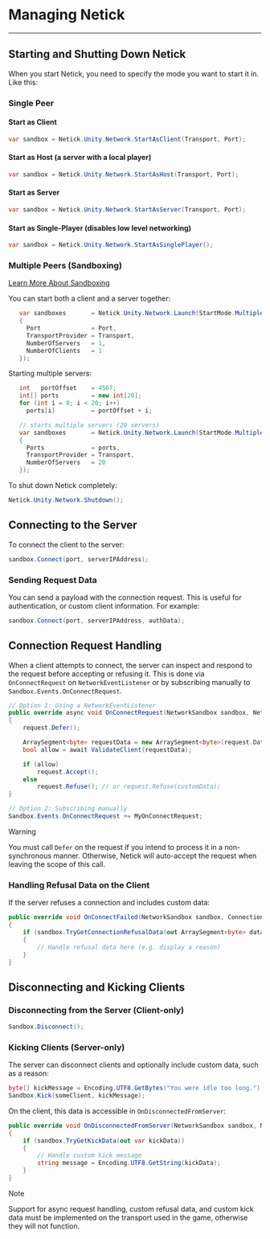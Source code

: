 # Managing Netick

---

## Starting and Shutting Down Netick

When you start Netick, you need to specify the mode you want to start it in. Like this:

### Single Peer

#### Start as Client

```csharp
var sandbox = Netick.Unity.Network.StartAsClient(Transport, Port);
```

#### Start as Host (a server with a local player)

```csharp
var sandbox = Netick.Unity.Network.StartAsHost(Transport, Port);
```

#### Start as Server

```csharp
var sandbox = Netick.Unity.Network.StartAsServer(Transport, Port);
```

#### Start as Single-Player (disables low level networking)

```csharp
var sandbox = Netick.Unity.Network.StartAsSinglePlayer();
```

### Multiple Peers (Sandboxing)

[Learn More About Sandboxing](sandboxing.md)

You can start both a client and a server together:

```csharp
   var sandboxes       = Netick.Unity.Network.Launch(StartMode.MultiplePeers, new LaunchData()
   {
     Port              = Port,
     TransportProvider = Transport,
     NumberOfServers   = 1,
     NumberOfClients   = 1
   });
```

Starting multiple servers:

```csharp
   int   portOffset    = 4567;
   int[] ports         = new int[20];
   for (int i = 0; i < 20; i++)
     ports[i]          = portOffset + i;

   // starts multiple servers (20 servers)
   var sandboxes       = Netick.Unity.Network.Launch(StartMode.MultiplePeers, new LaunchData()
   {
     Ports             = ports,
     TransportProvider = Transport,
     NumberOfServers   = 20
   });
```

To shut down Netick completely:

```csharp
Netick.Unity.Network.Shutdown();
```


## Connecting to the Server

To connect the client to the server:

```csharp
sandbox.Connect(port, serverIPAddress);
```

### Sending Request Data

You can send a payload with the connection request. This is useful for authentication, or custom client information. For example:

```cs
sandbox.Connect(port, serverIPAddress, authData);
```

## Connection Request Handling

When a client attempts to connect, the server can inspect and respond to the request before accepting or refusing it.
This is done via `OnConnectRequest` on `NetworkEventListener` or by subscribing manually to `Sandbox.Events.OnConnectRequest`.


```cs
// Option 1: Using a NetworkEventListener
public override async void OnConnectRequest(NetworkSandbox sandbox, NetworkConnectionRequest request)
{
    request.Defer();

    ArraySegment<byte> requestData = new ArraySegment<byte>(request.Data, 0, request.DataLength);
    bool allow = await ValidateClient(requestData);

    if (allow)
        request.Accept();
    else
        request.Refuse(); // or request.Refuse(customData);
}

// Option 2: Subscribing manually
Sandbox.Events.OnConnectRequest += MyOnConnectRequest;
```

> [!WARNING]
> You must call `Defer` on the request if you intend to process it in a non-synchronous manner. Otherwise, Netick will auto-accept the request when leaving the scope of this call.


### Handling Refusal Data on the Client
If the server refuses a connection and includes custom data:

```cs
public override void OnConnectFailed(NetworkSandbox sandbox, ConnectionFailedReason reason)
{
    if (sandbox.TryGetConnectionRefusalData(out ArraySegment<byte> data))
    {
        // Handle refusal data here (e.g. display a reason)
    }
}
```


## Disconnecting and Kicking Clients

### Disconnecting from the Server (Client-only)

```cs
Sandbox.Disconnect();
```

### Kicking Clients (Server-only)
The server can disconnect clients and optionally include custom data, such as a reason:

```cs
byte[] kickMessage = Encoding.UTF8.GetBytes("You were idle too long.");
Sandbox.Kick(someClient, kickMessage);
```

On the client, this data is accessible in `OnDisconnectedFromServer`:

```cs
public override void OnDisconnectedFromServer(NetworkSandbox sandbox, NetworkConnection server, TransportDisconnectReason reason)
{
    if (sandbox.TryGetKickData(out var kickData))
    {
        // Handle custom kick message
        string message = Encoding.UTF8.GetString(kickData);
    }
}
```

> [!Note]
> Support for async request handling, custom refusal data, and custom kick data must be implemented on the transport used in the game, otherwise they will not function.

